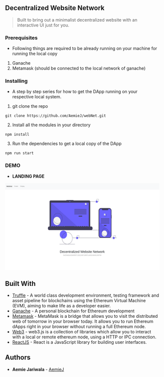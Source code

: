 ## Decentralized Website Network
> Built to bring out a minimalist decentralized website with an interactive UI just for you.


### Prerequisites
* Following things are required to be already running on your machine for running the local copy
1. Ganache
2. Metamask (should be connected to the local network of ganache)


### Installing

* A step by step series for how to get the DApp running on your respective local system.

1. git clone the repo

```
git clone https://github.com/AemieJ/webNet.git
```

2. Install all the modules in your directory

```
npm install 
```

3. Run the dependencies to get a local copy of the DApp

```
npm run start
```

### DEMO

* **LANDING PAGE** 

![Landing Page](showcase/landingPage.png)


## Built With

* [Truffle](https://www.trufflesuite.com/) - A world class development environment, testing framework and asset pipeline for blockchains using the Ethereum Virtual Machine (EVM), aiming to make life as a developer easier.
* [Ganache](https://www.trufflesuite.com/docs/ganache/overview) - A personal blockchain for Ethereum development 
* [Metamask](https://metamask.io/) - MetaMask is a bridge that allows you to visit the distributed web of tomorrow in your browser today. It allows you to run Ethereum dApps right in your browser without running a full Ethereum node.
* [Web3](https://web3js.readthedocs.io/en/v1.2.4/) - web3.js is a collection of libraries which allow you to interact with a local or remote ethereum node, using a HTTP or IPC connection.
* [ReactJS](https://reactjs.org/) - React is a JavaScript library for building user interfaces.

## Authors

* **Aemie Jariwala** - [AemieJ](https://github.com/AemieJ)